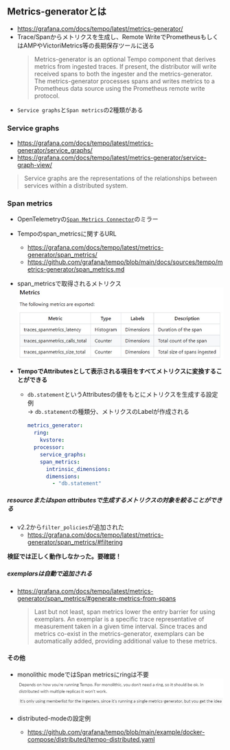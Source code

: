 ## Metrics-generatorとは
- https://grafana.com/docs/tempo/latest/metrics-generator/
- Trace/Spanからメトリクスを生成し、Remote WriteでPrometheusもしくはAMPやVictoriMetrics等の長期保存ツールに送る
  > Metrics-generator is an optional Tempo component that derives metrics from ingested traces. If present, the distributor will write received spans to both the ingester and the metrics-generator. The metrics-generator processes spans and writes metrics to a Prometheus data source using the Prometheus remote write protocol.
- `Service graphs`と`Span metrics`の2種類がある

### Service graphs
- https://grafana.com/docs/tempo/latest/metrics-generator/service_graphs/
- https://grafana.com/docs/tempo/latest/metrics-generator/service-graph-view/
> Service graphs are the representations of the relationships between services within a distributed system.

### Span metrics
- OpenTelemetryの[`Span Metrics Connector`](https://github.com/open-telemetry/opentelemetry-collector-contrib/blob/main/connector/spanmetricsconnector/README.md)のミラー
- Tempoのspan_metricsに関するURL
  - https://grafana.com/docs/tempo/latest/metrics-generator/span_metrics/
  - https://github.com/grafana/tempo/blob/main/docs/sources/tempo/metrics-generator/span_metrics.md

- span_metricsで取得されるメトリクス  
  ![](img/Metrics.jpg)

- **TempoでAttributesとして表示される項目をすべてメトリクスに変換することができる**
  - `db.statement`というAttributesの値をもとにメトリクスを生成する設定例  
    → `db.statement`の種類分、メトリクスのLabelが作成される
    ~~~yaml
    metrics_generator:
      ring:
        kvstore:
      processor:
        service_graphs:
        span_metrics:
          intrinsic_dimensions:
          dimensions:
            - "db.statement"
    ~~~
##### *resource*または*span attributes*で生成するメトリクスの対象を絞ることができる
- v2.2から`filter_policies`が追加された
  - https://grafana.com/docs/tempo/latest/metrics-generator/span_metrics/#filtering

**検証では正しく動作しなかった。要確認！**

##### **exemplarsは自動で追加される**
- https://grafana.com/docs/tempo/latest/metrics-generator/span_metrics/#generate-metrics-from-spans
    > Last but not least, span metrics lower the entry barrier for using exemplars. An exemplar is a specific trace representative of measurement taken in a given time interval. Since traces and metrics co-exist in the metrics-generator, exemplars can be automatically added, providing additional value to these metrics.

#### その他
- monolithic modeではSpan metricsにringは不要
  ![](img/span_metrics_ring.jpg)

- distributed-modeの設定例
  - https://github.com/grafana/tempo/blob/main/example/docker-compose/distributed/tempo-distributed.yaml
